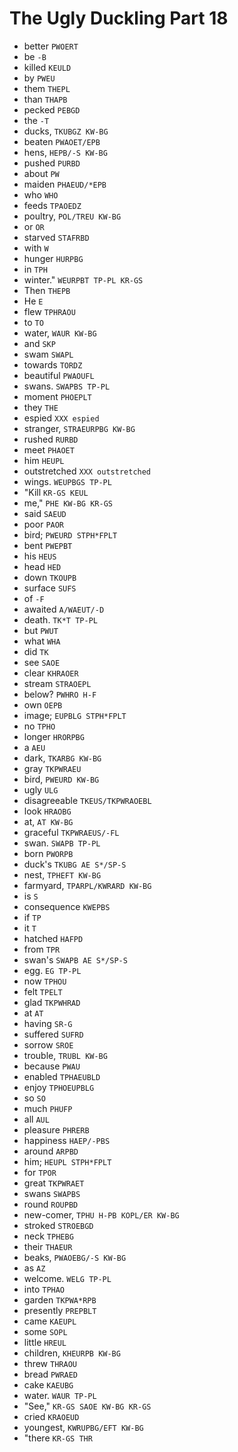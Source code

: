 # The Ugly Duckling Part 18

* better `PWOERT`
* be `-B`
* killed `KEULD`
* by `PWEU`
* them `THEPL`
* than `THAPB`
* pecked `PEBGD`
* the `-T`
* ducks, `TKUBGZ KW-BG`
* beaten `PWAOET/EPB`
* hens, `HEPB/-S KW-BG`
* pushed `PURBD`
* about `PW`
* maiden `PHAEUD/*EPB`
* who `WHO`
* feeds `TPAOEDZ`
* poultry, `POL/TREU KW-BG`
* or `OR`
* starved `STAFRBD`
* with `W`
* hunger `HURPBG`
* in `TPH`
* winter." `WEURPBT TP-PL KR-GS`
* Then `THEPB`
* He `E`
* flew `TPHRAOU`
* to `TO`
* water, `WAUR KW-BG`
* and `SKP`
* swam `SWAPL`
* towards `TORDZ`
* beautiful `PWAOUFL`
* swans. `SWAPBS TP-PL`
* moment `PHOEPLT`
* they `THE`
* espied `XXX espied`
* stranger, `STRAEURPBG KW-BG`
* rushed `RURBD`
* meet `PHAOET`
* him `HEUPL`
* outstretched `XXX outstretched`
* wings. `WEUPBGS TP-PL`
* "Kill `KR-GS KEUL`
* me," `PHE KW-BG KR-GS`
* said `SAEUD`
* poor `PAOR`
* bird; `PWEURD STPH*FPLT`
* bent `PWEPBT`
* his `HEUS`
* head `HED`
* down `TKOUPB`
* surface `SUFS`
* of `-F`
* awaited `A/WAEUT/-D`
* death. `TK*T TP-PL`
* but `PWUT`
* what `WHA`
* did `TK`
* see `SAOE`
* clear `KHRAOER`
* stream `STRAOEPL`
* below? `PWHRO H-F`
* own `OEPB`
* image; `EUPBLG STPH*FPLT`
* no `TPHO`
* longer `HRORPBG`
* a `AEU`
* dark, `TKARBG KW-BG`
* gray `TKPWRAEU`
* bird, `PWEURD KW-BG`
* ugly `ULG`
* disagreeable `TKEUS/TKPWRAOEBL`
* look `HRAOBG`
* at, `AT KW-BG`
* graceful `TKPWRAEUS/-FL`
* swan. `SWAPB TP-PL`
* born `PWORPB`
* duck's `TKUBG AE S*/SP-S`
* nest, `TPHEFT KW-BG`
* farmyard, `TPARPL/KWRARD KW-BG`
* is `S`
* consequence `KWEPBS`
* if `TP`
* it `T`
* hatched `HAFPD`
* from `TPR`
* swan's `SWAPB AE S*/SP-S`
* egg. `EG TP-PL`
* now `TPHOU`
* felt `TPELT`
* glad `TKPWHRAD`
* at `AT`
* having `SR-G`
* suffered `SUFRD`
* sorrow `SROE`
* trouble, `TRUBL KW-BG`
* because `PWAU`
* enabled `TPHAEUBLD`
* enjoy `TPHOEUPBLG`
* so `SO`
* much `PHUFP`
* all `AUL`
* pleasure `PHRERB`
* happiness `HAEP/-PBS`
* around `ARPBD`
* him; `HEUPL STPH*FPLT`
* for `TPOR`
* great `TKPWRAET`
* swans `SWAPBS`
* round `ROUPBD`
* new-comer, `TPHU H-PB KOPL/ER KW-BG`
* stroked `STROEBGD`
* neck `TPHEBG`
* their `THAEUR`
* beaks, `PWAOEBG/-S KW-BG`
* as `AZ`
* welcome. `WELG TP-PL`
* into `TPHAO`
* garden `TKPWA*RPB`
* presently `PREPBLT`
* came `KAEUPL`
* some `SOPL`
* little `HREUL`
* children, `KHEURPB KW-BG`
* threw `THRAOU`
* bread `PWRAED`
* cake `KAEUBG`
* water. `WAUR TP-PL`
* "See," `KR-GS SAOE KW-BG KR-GS`
* cried `KRAOEUD`
* youngest, `KWRUPBG/EFT KW-BG`
* "there `KR-GS THR`
